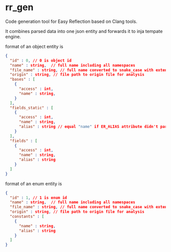 # rr_gen

Code generation tool for Easy Reflection based on Clang tools.

It combines parsed data into one json entity and forwards it to inja tempate engine.

format of an object entity is

```json
{
  "id" : 0, // 0 is object id
  "name" : string,  // full name including all namespaces
  "file_name" : string, // full name converted to snake_case with extension
  "origin" : string, // file path to origin file for analysis
  "bases" : [
    {
      "access" : int,
      "name" : string,
    }
  ],
  "fields_static" : [
    {
      "access" : int,
      "name" : string,
      "alias" : string // equal "name" if ER_ALIAS attribute didn't parse
    }
  ],
  "fields" : [
    {
      "access" : int,
      "name" : string,
      "alias" : string
    }
  ]
}
```

format of an enum entity is

```json
{
  "id" : 1, // 1 is enum id
  "name" : string,  // full name including all namespaces
  "file_name" : string, // full name converted to snake_case with extension
  "origin" : string, // file path to origin file for analysis
  "constants" : [
    {
      "name" : string,
      "alias" : string
    }
  ]
}
```